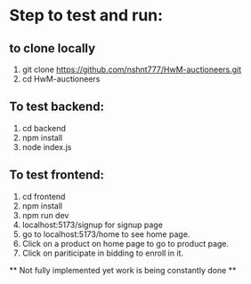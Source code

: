 # Step to test and run:
## to clone locally
1. git clone https://github.com/nshnt777/HwM-auctioneers.git
2. cd HwM-auctioneers
   
## To test backend:
1. cd backend
2. npm install
3. node index.js

## To test frontend:
1. cd frontend
2. npm install
3. npm run dev
4. localhost:5173/signup for signup page
5. go to localhost:5173/home to see home page.
6. Click on a product on home page to go to product page.
7. Click on pariticipate in bidding to enroll in it.

** Not fully implemented yet work is being constantly done **
